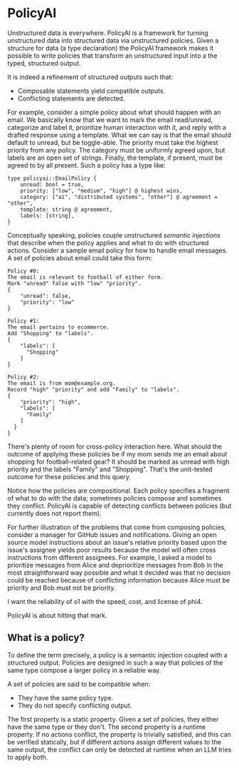 # PolicyAI

Unstructured data is everywhere.  PolicyAI is a framework for turning unstructured data into
structured data via unstructured policies.  Given a structure for data (a type declaration) the
PolicyAI framework makes it possible to write policies that transform an unstructured input into a
the typed, structured output.

It is indeed a refinement of structured outputs such that:
- Composable statements yield compatible outputs.
- Conflicting statements are detected.

For example, consider a simple policy about what should happen with an email.  We basically know
that we want to mark the email read/unread, categorize and label it, prioritize human interaction
with it, and reply with a drafted response using a template.  What we can say is that the email
should default to unread, but be toggle-able.  The priority must take the highest priority from any
policy.  The category must be uniformly agreed upon, but labels are an open set of strings.
Finally, the template, if present, must be agreed to by all present.  Such a policy has a type like:

```text
type policyai::EmailPolicy {
    unread: bool = true,
    priority: ["low", "medium", "high"] @ highest wins,
    category: ["ai", "distributed systems", "other"] @ agreement = "other",
    template: string @ agreement,
    labels: [string],
}
```

Conceptually speaking, policies couple unstructured _semantic injections_ that describe when the
policy applies and what to do with structured actions.  Consider a sample email policy for how to
handle email messages.  A set of policies about email could take this form:

```text
Policy #0:
The email is relevant to football of either form.
Mark "unread" false with "low" "priority".
{
    "unread": false,
    "priority": "low"
}

Policy #1:
The email pertains to ecommerce.
Add "Shopping" to "labels".
{
    "labels": [
      "Shopping"
    ]
}

Policy #2:
The email is from mom@example.org.
Record "high" "priority" and add "Family" to "labels".
{
    "priority": "high",
    "labels": [
      "Family"
    ]
  }
}
```

There's plenty of room for cross-policy interaction here.  What should the outcome of applying these
policies be if my mom sends me an email about shopping for football-related gear?  It should be
marked as unread with high priority and the labels "Family" and "Shopping".  That's the unit-tested
outcome for these policies and this query.

Notice how the policies are compositional.  Each policy specifies a fragment of what to do with the
data; sometimes policies compose and sometimes they conflict.  PolicyAI is capable of detecting
conflicts between policies (but currently does not report them).

For further illustration of the problems that come from composing policies, consider a manager for
GitHub issues and notifications.  Giving an open source model instructions about an issue's relative
priority based upon the issue's assignee yields poor results because the model will often cross
instructions from different assignees.  For example, I asked a model to prioritize messages from
Alice and deprioritize messages from Bob in the most straightforward way possible and what it
decided was that no decision could be reached because of conflicting information because Alice must
be priority and Bob must not be priority.

I want the reliability of o1 with the speed, cost, and license of phi4.

PolicyAI is about hitting that mark.

## What is a policy?

To define the term precisely, a policy is a semantic injection coupled with a structured output.
Policies are designed in such a way that policies of the same type compose a larger policy in a
reliable way.

A set of policies are said to be compatible when:
- They have the same policy type.
- They do not specify conflicting output.

The first property is a static property.  Given a set of policies, they either have the same type or
they don't.  The second property is a runtime property.  If no actions conflict, the property is
trivially satisfied, and this can be verified statically, but if different actions assign different
values to the same output, the conflict can only be detected at runtime when an LLM tries to apply
both.
